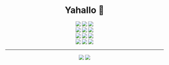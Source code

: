 <h1 align="center">Yahallo 👋</h1>

<p align="center">
    <img src="https://img.shields.io/badge/java-%23ED8B00.svg?&style=for-the-badge&logo=java&logoColor=white"/> <img src="https://img.shields.io/badge/python%20-%2314354C.svg?&style=for-the-badge&logo=python&logoColor=white"/> <img src="https://img.shields.io/badge/c++%20-%2300599C.svg?&style=for-the-badge&logo=c%2B%2B&ogoColor=white"/><br>
    <img src="https://img.shields.io/badge/html5%20-%23E34F26.svg?&style=for-the-badge&logo=html5&logoColor=white"/> <img src="https://img.shields.io/badge/css3%20-%231572B6.svg?&style=for-the-badge&logo=css3&logoColor=white"/> <img src="https://img.shields.io/badge/javascript%20-%23323330.svg?&style=for-the-badge&logo=javascript&logoColor=%23F7DF1E"/><br>
    <img src="https://img.shields.io/badge/flask%20-%23000.svg?&style=for-the-badge&logo=flask&logoColor=white"/> <img src ="https://img.shields.io/badge/postgres-%23316192.svg?&style=for-the-badge&logo=postgresql&logoColor=white"/> <img src="https://img.shields.io/badge/bootstrap%20-%23563D7C.svg?&style=for-the-badge&logo=bootstrap&logoColor=white"/><br>
    <img src="https://img.shields.io/badge/travis-ci%20-%232B2F33.svg?&style=for-the-badge&logo=travis&logoColor=white"/> <img src="https://img.shields.io/badge/docker%20-%230db7ed.svg?&style=for-the-badge&logo=docker&logoColor=white"/> <img src="https://img.shields.io/badge/heroku%20-%23430098.svg?&style=for-the-badge&logo=heroku&logoColor=white"/>
</p>

<hr>

<p align="center">
    <a><img align="center" src="https://github-readme-stats.vercel.app/api?username=ZhongXiLu&count_private=true&show_icons=true&theme=vue"/></a>
    <a><img align="center" src="https://github-readme-stats.vercel.app/api/top-langs/?username=ZhongXiLu&theme=vue&layout=compact"/></a>
</p>
